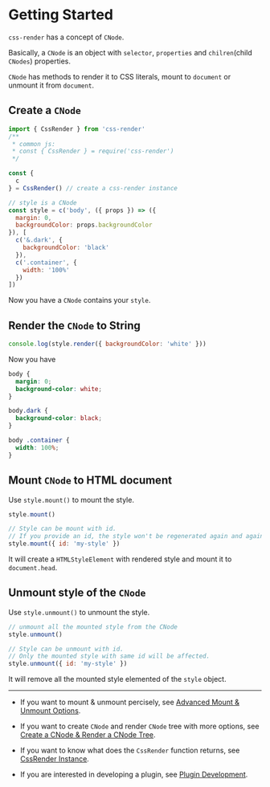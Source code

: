 # Getting Started
`css-render` has a concept of `CNode`.

Basically, a `CNode` is an object with `selector`, `properties` and `chilren`(child `CNodes`) properties.

`CNode` has methods to render it to CSS literals, mount to `document` or unmount it from `document`.

## Create a `CNode`
```js
import { CssRender } from 'css-render'
/**
 * common js:
 * const { CssRender } = require('css-render')
 */

const {
  c
} = CssRender() // create a css-render instance

// style is a CNode
const style = c('body', ({ props }) => ({
  margin: 0,
  backgroundColor: props.backgroundColor
}), [
  c('&.dark', {
    backgroundColor: 'black'
  }),
  c('.container', {
    width: '100%'
  })
])
```
Now you have a `CNode` contains your `style`.
## Render the `CNode` to String
```js
console.log(style.render({ backgroundColor: 'white' }))
```
Now you have
```css
body {
  margin: 0;
  background-color: white;
}

body.dark {
  background-color: black;
}

body .container {
  width: 100%;
}
```
## Mount `CNode` to HTML document
Use `style.mount()` to mount the style.
```js
style.mount()

// Style can be mount with id.
// If you provide an id, the style won't be regenerated again and again.
style.mount({ id: 'my-style' })
```
It will create a `HTMLStyleElement` with rendered style and mount it to `document.head`.
## Unmount style of the `CNode`
Use `style.unmount()` to unmount the style.
```js
// unmount all the mounted style from the CNode
style.unmount()

// Style can be unmount with id.
// Only the mounted style with same id will be affected.
style.unmount({ id: 'my-style' })
```
It will remove all the mounted style elemented of the `style` object.

---

- If you want to mount & unmount percisely, see [Advanced Mount & Unmount Options](mount.md).

- If you want to create `CNode` and render `CNode` tree with more options, see [Create a CNode & Render a CNode Tree](cnode-and-render.md).

- If you want to know what does the `CssRender` function returns, see [CssRender Instance](css-render-instance.md).

- If you are interested in developing a plugin, see [Plugin Development](plugin-development.md).
